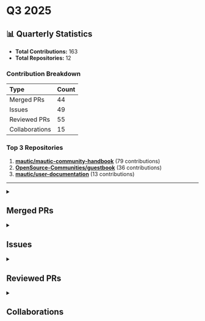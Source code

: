 # Q3 2025

## 📊 Quarterly Statistics

* **Total Contributions:** 163
* **Total Repositories:** 12

### Contribution Breakdown

| Type | Count |
| :--- | :--- |
| Merged PRs | 44 |
| Issues | 49 |
| Reviewed PRs | 55 |
| Collaborations | 15 |

### Top 3 Repositories

1. [**mautic/mautic-community-handbook**](https://github.com/mautic/mautic-community-handbook) (79 contributions)
2. [**OpenSource-Communities/guestbook**](https://github.com/OpenSource-Communities/guestbook) (36 contributions)
3. [**mautic/user-documentation**](https://github.com/mautic/user-documentation) (13 contributions)

---

<details>
  <summary><h2>Merged PRs</h2></summary>
<table style='width:100%; table-layout:fixed;'>
  <thead>
    <tr>
      <th style='width:5%;'>No.</th>
      <th style='width:20%;'>Project Name</th>
      <th style='width:30%;'>Title</th>
      <th style='width:15%;'>Created At</th>
      <th style='width:15%;'>Merged At</th>
      <th style='width:15%;'>Review Period</th>
    </tr>
  </thead>
  <tbody>
    <tr>
      <td>1.</td>
      <td>mautic/mautic-community-handbook</td>
      <td><a href='https://github.com/mautic/mautic-community-handbook/pull/398'>Move PR example to a tip admonition</a></td>
      <td>2025-09-12</td>
      <td>2025-09-12</td>
      <td>0 days</td>
    </tr>
    <tr>
      <td>2.</td>
      <td>mautic/user-documentation</td>
      <td><a href='https://github.com/mautic/user-documentation/pull/427'>Fix broken links in branch 5.2</a></td>
      <td>2025-09-12</td>
      <td>2025-09-12</td>
      <td>0 days</td>
    </tr>
    <tr>
      <td>3.</td>
      <td>mautic/mautic-community-handbook</td>
      <td><a href='https://github.com/mautic/mautic-community-handbook/pull/396'>Fix wording in config.yml and capitalizations in PR template</a></td>
      <td>2025-09-11</td>
      <td>2025-09-11</td>
      <td>0 days</td>
    </tr>
    <tr>
      <td>4.</td>
      <td>mautic/mautic-community-handbook</td>
      <td><a href='https://github.com/mautic/mautic-community-handbook/pull/395'>Fix broken image and add link to PR example</a></td>
      <td>2025-09-11</td>
      <td>2025-09-11</td>
      <td>0 days</td>
    </tr>
    <tr>
      <td>5.</td>
      <td>mautic/user-documentation</td>
      <td><a href='https://github.com/mautic/user-documentation/pull/421'>Add issue and PR templates</a></td>
      <td>2025-09-11</td>
      <td>2025-09-11</td>
      <td>0 days</td>
    </tr>
    <tr>
      <td>6.</td>
      <td>mautic/developer-documentation-new</td>
      <td><a href='https://github.com/mautic/developer-documentation-new/pull/266'>Add issue and PR templates</a></td>
      <td>2025-09-11</td>
      <td>2025-09-11</td>
      <td>0 days</td>
    </tr>
    <tr>
      <td>7.</td>
      <td>mautic/mautic-community-handbook</td>
      <td><a href='https://github.com/mautic/mautic-community-handbook/pull/393'>Docs: Overhaul Contributing Guidelines</a></td>
      <td>2025-09-10</td>
      <td>2025-09-11</td>
      <td>1 days</td>
    </tr>
    <tr>
      <td>8.</td>
      <td>Virtual-Coffee/virtualcoffee.io</td>
      <td><a href='https://github.com/Virtual-Coffee/virtualcoffee.io/pull/1391'>Remove link to VCHI dashboard & restructure intro paragraphs</a></td>
      <td>2025-09-10</td>
      <td>2025-09-10</td>
      <td>0 days</td>
    </tr>
    <tr>
      <td>9.</td>
      <td>mautic/mautic-community-handbook</td>
      <td><a href='https://github.com/mautic/mautic-community-handbook/pull/391'>Add issue and PR templates</a></td>
      <td>2025-09-09</td>
      <td>2025-09-11</td>
      <td>2 days</td>
    </tr>
    <tr>
      <td>10.</td>
      <td>mautic/mautic-community-handbook</td>
      <td><a href='https://github.com/mautic/mautic-community-handbook/pull/388'>Create LICENSE.txt</a></td>
      <td>2025-09-03</td>
      <td>2025-09-03</td>
      <td>0 days</td>
    </tr>
    <tr>
      <td>11.</td>
      <td>mautic/user-documentation</td>
      <td><a href='https://github.com/mautic/user-documentation/pull/418'>Create LICENSE.txt</a></td>
      <td>2025-09-03</td>
      <td>2025-09-03</td>
      <td>0 days</td>
    </tr>
    <tr>
      <td>12.</td>
      <td>mautic/developer-documentation-new</td>
      <td><a href='https://github.com/mautic/developer-documentation-new/pull/264'>Create LICENSE.txt</a></td>
      <td>2025-09-03</td>
      <td>2025-09-03</td>
      <td>0 days</td>
    </tr>
    <tr>
      <td>13.</td>
      <td>mautic/mautic-community-handbook</td>
      <td><a href='https://github.com/mautic/mautic-community-handbook/pull/386'>fix: Video render </a></td>
      <td>2025-09-03</td>
      <td>2025-09-03</td>
      <td>0 days</td>
    </tr>
    <tr>
      <td>14.</td>
      <td>Virtual-Coffee/vc-preptember</td>
      <td><a href='https://github.com/Virtual-Coffee/vc-preptember/pull/64'>Update favorite thing to be general in Contributing.md</a></td>
      <td>2025-08-30</td>
      <td>2025-08-30</td>
      <td>0 days</td>
    </tr>
    <tr>
      <td>15.</td>
      <td>Virtual-Coffee/vc-preptember</td>
      <td><a href='https://github.com/Virtual-Coffee/vc-preptember/pull/63'>Add Preptember 2025</a></td>
      <td>2025-08-07</td>
      <td>2025-08-30</td>
      <td>23 days</td>
    </tr>
    <tr>
      <td>16.</td>
      <td>OpenSource-Communities/.github</td>
      <td><a href='https://github.com/OpenSource-Communities/.github/pull/4'>Create PULL_REQUEST_TEMPLATE.md</a></td>
      <td>2025-08-07</td>
      <td>2025-08-08</td>
      <td>1 days</td>
    </tr>
    <tr>
      <td>17.</td>
      <td>OpenSource-Communities/.github</td>
      <td><a href='https://github.com/OpenSource-Communities/.github/pull/3'>Create feature_request.yml</a></td>
      <td>2025-08-07</td>
      <td>2025-08-08</td>
      <td>1 days</td>
    </tr>
    <tr>
      <td>18.</td>
      <td>OpenSource-Communities/.github</td>
      <td><a href='https://github.com/OpenSource-Communities/.github/pull/2'>Create bug_report.yml</a></td>
      <td>2025-08-07</td>
      <td>2025-08-08</td>
      <td>1 days</td>
    </tr>
    <tr>
      <td>19.</td>
      <td>OpenSource-Communities/.github</td>
      <td><a href='https://github.com/OpenSource-Communities/.github/pull/1'>Create CODE_OF_CONDUCT.md</a></td>
      <td>2025-08-07</td>
      <td>2025-08-08</td>
      <td>1 days</td>
    </tr>
    <tr>
      <td>20.</td>
      <td>Virtual-Coffee/virtualcoffee.io</td>
      <td><a href='https://github.com/Virtual-Coffee/virtualcoffee.io/pull/1374'>Add August 2025: Photography Challenge to the website</a></td>
      <td>2025-07-31</td>
      <td>2025-08-01</td>
      <td>1 days</td>
    </tr>
    <tr>
      <td>21.</td>
      <td>mautic/mautic-community-handbook</td>
      <td><a href='https://github.com/mautic/mautic-community-handbook/pull/369'>Docs: Convert Tester section into RST</a></td>
      <td>2025-07-30</td>
      <td>2025-07-31</td>
      <td>1 days</td>
    </tr>
    <tr>
      <td>22.</td>
      <td>mautic/mautic-community-handbook</td>
      <td><a href='https://github.com/mautic/mautic-community-handbook/pull/368'>Docs: Convert Translator section into RST</a></td>
      <td>2025-07-29</td>
      <td>2025-07-31</td>
      <td>2 days</td>
    </tr>
    <tr>
      <td>23.</td>
      <td>mautic/mautic-community-handbook</td>
      <td><a href='https://github.com/mautic/mautic-community-handbook/pull/367'>Docs: Compile Developer section RST conversion PRs into one page</a></td>
      <td>2025-07-29</td>
      <td>2025-07-31</td>
      <td>2 days</td>
    </tr>
    <tr>
      <td>24.</td>
      <td>ddev/ddev.com</td>
      <td><a href='https://github.com/ddev/ddev.com/pull/404'>docs: add command to update wsl for Windows</a></td>
      <td>2025-07-23</td>
      <td>2025-09-09</td>
      <td>48 days</td>
    </tr>
    <tr>
      <td>25.</td>
      <td>ddev/ddev</td>
      <td><a href='https://github.com/ddev/ddev/pull/7476'>docs(wsl): add `wsl --update` command for Windows</a></td>
      <td>2025-07-22</td>
      <td>2025-08-06</td>
      <td>15 days</td>
    </tr>
    <tr>
      <td>26.</td>
      <td>mautic/mautic-community-handbook</td>
      <td><a href='https://github.com/mautic/mautic-community-handbook/pull/363'>Docs: Convert Paying contributors section to RST</a></td>
      <td>2025-07-20</td>
      <td>2025-07-31</td>
      <td>11 days</td>
    </tr>
    <tr>
      <td>27.</td>
      <td>mautic/mautic-community-handbook</td>
      <td><a href='https://github.com/mautic/mautic-community-handbook/pull/362'>Docs: Convert Financial Policy section to RST</a></td>
      <td>2025-07-18</td>
      <td>2025-07-31</td>
      <td>13 days</td>
    </tr>
    <tr>
      <td>28.</td>
      <td>mautic/mautic-community-handbook</td>
      <td><a href='https://github.com/mautic/mautic-community-handbook/pull/360'>Docs: Convert Trademark section to RST</a></td>
      <td>2025-07-18</td>
      <td>2025-07-31</td>
      <td>13 days</td>
    </tr>
    <tr>
      <td>29.</td>
      <td>mautic/mautic-community-handbook</td>
      <td><a href='https://github.com/mautic/mautic-community-handbook/pull/359'>Docs: Convert Policies section into RST</a></td>
      <td>2025-07-18</td>
      <td>2025-07-31</td>
      <td>13 days</td>
    </tr>
    <tr>
      <td>30.</td>
      <td>mautic/mautic-community-handbook</td>
      <td><a href='https://github.com/mautic/mautic-community-handbook/pull/351'>Convert End-User documentation and technical writing style guide sections to RST</a></td>
      <td>2025-07-17</td>
      <td>2025-07-31</td>
      <td>14 days</td>
    </tr>
    <tr>
      <td>31.</td>
      <td>mautic/developer-documentation-new</td>
      <td><a href='https://github.com/mautic/developer-documentation-new/pull/256'>Add CODEWONERS file</a></td>
      <td>2025-07-17</td>
      <td>2025-09-03</td>
      <td>48 days</td>
    </tr>
    <tr>
      <td>32.</td>
      <td>mautic/user-documentation</td>
      <td><a href='https://github.com/mautic/user-documentation/pull/411'>Add CODEOWNERS file</a></td>
      <td>2025-07-17</td>
      <td>2025-09-03</td>
      <td>48 days</td>
    </tr>
    <tr>
      <td>33.</td>
      <td>mautic/developer-documentation-new</td>
      <td><a href='https://github.com/mautic/developer-documentation-new/pull/254'>fix: Add VSCode settings to prevent Esbonio prompt</a></td>
      <td>2025-07-11</td>
      <td>2025-07-14</td>
      <td>3 days</td>
    </tr>
    <tr>
      <td>34.</td>
      <td>mautic/mautic-community-handbook</td>
      <td><a href='https://github.com/mautic/mautic-community-handbook/pull/348'>Add CODEOWNERS file</a></td>
      <td>2025-07-09</td>
      <td>2025-07-09</td>
      <td>0 days</td>
    </tr>
    <tr>
      <td>35.</td>
      <td>mautic/mautic-community-handbook</td>
      <td><a href='https://github.com/mautic/mautic-community-handbook/pull/345'>Docs: Convert Contributing to Mautic to rst</a></td>
      <td>2025-07-07</td>
      <td>2025-07-31</td>
      <td>24 days</td>
    </tr>
    <tr>
      <td>36.</td>
      <td>mautic/mautic-community-handbook</td>
      <td><a href='https://github.com/mautic/mautic-community-handbook/pull/340'>Docs: Convert Web developer section to RST</a></td>
      <td>2025-07-07</td>
      <td>2025-07-31</td>
      <td>24 days</td>
    </tr>
    <tr>
      <td>37.</td>
      <td>mautic/mautic-community-handbook</td>
      <td><a href='https://github.com/mautic/mautic-community-handbook/pull/335'>Docs: Convert "Event organizer" and "Organizing Mautic conferences" to RST</a></td>
      <td>2025-07-06</td>
      <td>2025-07-31</td>
      <td>25 days</td>
    </tr>
    <tr>
      <td>38.</td>
      <td>mautic/mautic-community-handbook</td>
      <td><a href='https://github.com/mautic/mautic-community-handbook/pull/332'>Docs: Convert "Writing for Mautic" to RST</a></td>
      <td>2025-07-05</td>
      <td>2025-08-01</td>
      <td>27 days</td>
    </tr>
    <tr>
      <td>39.</td>
      <td>mautic/mautic-community-handbook</td>
      <td><a href='https://github.com/mautic/mautic-community-handbook/pull/329'>Docs: Convert Governance Model v1 to RST</a></td>
      <td>2025-07-05</td>
      <td>2025-08-01</td>
      <td>27 days</td>
    </tr>
    <tr>
      <td>40.</td>
      <td>mautic/mautic-community-handbook</td>
      <td><a href='https://github.com/mautic/mautic-community-handbook/pull/328'>Convert "Community Builder" section into RST</a></td>
      <td>2025-07-04</td>
      <td>2025-07-30</td>
      <td>26 days</td>
    </tr>
    <tr>
      <td>41.</td>
      <td>mautic/mautic-community-handbook</td>
      <td><a href='https://github.com/mautic/mautic-community-handbook/pull/324'>Docs: Convert Server Administrator section into RST</a></td>
      <td>2025-07-03</td>
      <td>2025-07-30</td>
      <td>27 days</td>
    </tr>
    <tr>
      <td>42.</td>
      <td>mautic/mautic-community-handbook</td>
      <td><a href='https://github.com/mautic/mautic-community-handbook/pull/316'>Docs: Convert Marketer to RST</a></td>
      <td>2025-07-02</td>
      <td>2025-08-01</td>
      <td>30 days</td>
    </tr>
    <tr>
      <td>43.</td>
      <td>mautic/mautic-community-handbook</td>
      <td><a href='https://github.com/mautic/mautic-community-handbook/pull/314'>Docs: Convert Contributing Financially to RST</a></td>
      <td>2025-07-02</td>
      <td>2025-08-01</td>
      <td>30 days</td>
    </tr>
    <tr>
      <td>44.</td>
      <td>mautic/mautic-community-handbook</td>
      <td><a href='https://github.com/mautic/mautic-community-handbook/pull/312'>Docs: Convert Deprecation Policy to RST</a></td>
      <td>2025-07-02</td>
      <td>2025-07-31</td>
      <td>29 days</td>
    </tr>
  </tbody>
</table>
</details>

<details>
  <summary><h2>Issues</h2></summary>
<table style='width:100%; table-layout:fixed;'>
  <thead>
    <tr>
      <th style='width:5%;'>No.</th>
      <th style='width:25%;'>Project Name</th>
      <th style='width:35%;'>Title</th>
      <th style='width:15%;'>Created At</th>
      <th style='width:15%;'>Closed At</th>
      <th style='width:10%;'>Closing Period</th>
    </tr>
  </thead>
  <tbody>
    <tr>
      <td>1.</td>
      <td>mautic/mautic-community-handbook</td>
      <td><a href='https://github.com/mautic/mautic-community-handbook/issues/397'>[DOCS]: Move PR example for better flow in CONTRIBUTING.md</a></td>
      <td>2025-09-12</td>
      <td>2025-09-12</td>
      <td>0 days</td>
    </tr>
    <tr>
      <td>2.</td>
      <td>mautic/developer-documentation-new</td>
      <td><a href='https://github.com/mautic/developer-documentation-new/issues/267'>[DOCS]: Fix broken links that caused build to fail</a></td>
      <td>2025-09-12</td>
      <td>N/A</td>
      <td>Open</td>
    </tr>
    <tr>
      <td>3.</td>
      <td>mautic/user-documentation</td>
      <td><a href='https://github.com/mautic/user-documentation/issues/426'>[DOCS]: Fix broken links that caused build to fail</a></td>
      <td>2025-09-12</td>
      <td>2025-09-12</td>
      <td>0 days</td>
    </tr>
    <tr>
      <td>4.</td>
      <td>mautic/mautic-community-handbook</td>
      <td><a href='https://github.com/mautic/mautic-community-handbook/issues/392'>Docs: Update Contributing Guidelines</a></td>
      <td>2025-09-10</td>
      <td>2025-09-11</td>
      <td>1 days</td>
    </tr>
    <tr>
      <td>5.</td>
      <td>Virtual-Coffee/virtualcoffee.io</td>
      <td><a href='https://github.com/Virtual-Coffee/virtualcoffee.io/issues/1390'>Remove link to VCHI dashboard & restructure intro paragraphs</a></td>
      <td>2025-09-10</td>
      <td>2025-09-10</td>
      <td>0 days</td>
    </tr>
    <tr>
      <td>6.</td>
      <td>mautic/low-no-code</td>
      <td><a href='https://github.com/mautic/low-no-code/issues/137'>Add issue and PR templates</a></td>
      <td>2025-09-09</td>
      <td>N/A</td>
      <td>Open</td>
    </tr>
    <tr>
      <td>7.</td>
      <td>mautic/developer-documentation-new</td>
      <td><a href='https://github.com/mautic/developer-documentation-new/issues/265'>Add issue and PR templates</a></td>
      <td>2025-09-09</td>
      <td>2025-09-11</td>
      <td>2 days</td>
    </tr>
    <tr>
      <td>8.</td>
      <td>mautic/user-documentation</td>
      <td><a href='https://github.com/mautic/user-documentation/issues/419'>Add issue and PR templates</a></td>
      <td>2025-09-09</td>
      <td>2025-09-11</td>
      <td>2 days</td>
    </tr>
    <tr>
      <td>9.</td>
      <td>mautic/mautic-community-handbook</td>
      <td><a href='https://github.com/mautic/mautic-community-handbook/issues/389'>Add issues and PR templates</a></td>
      <td>2025-09-09</td>
      <td>2025-09-11</td>
      <td>2 days</td>
    </tr>
    <tr>
      <td>10.</td>
      <td>mautic/developer-documentation-new</td>
      <td><a href='https://github.com/mautic/developer-documentation-new/issues/262'>Add License</a></td>
      <td>2025-09-03</td>
      <td>2025-09-03</td>
      <td>0 days</td>
    </tr>
    <tr>
      <td>11.</td>
      <td>mautic/user-documentation</td>
      <td><a href='https://github.com/mautic/user-documentation/issues/415'>Add License</a></td>
      <td>2025-09-03</td>
      <td>2025-09-03</td>
      <td>0 days</td>
    </tr>
    <tr>
      <td>12.</td>
      <td>mautic/mautic-community-handbook</td>
      <td><a href='https://github.com/mautic/mautic-community-handbook/issues/383'>Add License</a></td>
      <td>2025-09-03</td>
      <td>2025-09-03</td>
      <td>0 days</td>
    </tr>
    <tr>
      <td>13.</td>
      <td>OpenSource-Communities/intro</td>
      <td><a href='https://github.com/OpenSource-Communities/intro/issues/261'>Update docs</a></td>
      <td>2025-08-17</td>
      <td>N/A</td>
      <td>Open</td>
    </tr>
    <tr>
      <td>14.</td>
      <td>Virtual-Coffee/virtualcoffee.io</td>
      <td><a href='https://github.com/Virtual-Coffee/virtualcoffee.io/issues/1373'>Add August 2025 challenge to the website</a></td>
      <td>2025-07-31</td>
      <td>2025-08-01</td>
      <td>1 days</td>
    </tr>
    <tr>
      <td>15.</td>
      <td>mautic/mautic-community-handbook</td>
      <td><a href='https://github.com/mautic/mautic-community-handbook/issues/371'>Replace Gitpod with GitHub Codespaces in the "Tester" section</a></td>
      <td>2025-07-30</td>
      <td>N/A</td>
      <td>Open</td>
    </tr>
    <tr>
      <td>16.</td>
      <td>mautic/mautic-community-handbook</td>
      <td><a href='https://github.com/mautic/mautic-community-handbook/issues/370'>Fix grammar in the "Tester" section</a></td>
      <td>2025-07-30</td>
      <td>N/A</td>
      <td>Open</td>
    </tr>
    <tr>
      <td>17.</td>
      <td>mautic/mautic-community-handbook</td>
      <td><a href='https://github.com/mautic/mautic-community-handbook/issues/364'>Fix links in the "Paying contributors" section</a></td>
      <td>2025-07-20</td>
      <td>N/A</td>
      <td>Open</td>
    </tr>
    <tr>
      <td>18.</td>
      <td>mautic/mautic-community-handbook</td>
      <td><a href='https://github.com/mautic/mautic-community-handbook/issues/358'>Convert Tester into RST</a></td>
      <td>2025-07-18</td>
      <td>2025-07-31</td>
      <td>13 days</td>
    </tr>
    <tr>
      <td>19.</td>
      <td>mautic/mautic-community-handbook</td>
      <td><a href='https://github.com/mautic/mautic-community-handbook/issues/357'>Convert Paying contributors into RST</a></td>
      <td>2025-07-18</td>
      <td>2025-07-31</td>
      <td>13 days</td>
    </tr>
    <tr>
      <td>20.</td>
      <td>mautic/mautic-community-handbook</td>
      <td><a href='https://github.com/mautic/mautic-community-handbook/issues/356'>Convert Financial Policy into RST</a></td>
      <td>2025-07-18</td>
      <td>2025-07-31</td>
      <td>13 days</td>
    </tr>
    <tr>
      <td>21.</td>
      <td>mautic/mautic-community-handbook</td>
      <td><a href='https://github.com/mautic/mautic-community-handbook/issues/355'>Convert Trademark into RST</a></td>
      <td>2025-07-18</td>
      <td>2025-07-31</td>
      <td>13 days</td>
    </tr>
    <tr>
      <td>22.</td>
      <td>mautic/mautic-community-handbook</td>
      <td><a href='https://github.com/mautic/mautic-community-handbook/issues/353'>Convert Policy into RST</a></td>
      <td>2025-07-18</td>
      <td>2025-07-31</td>
      <td>13 days</td>
    </tr>
    <tr>
      <td>23.</td>
      <td>mautic/mautic-community-handbook</td>
      <td><a href='https://github.com/mautic/mautic-community-handbook/issues/352'>Fix grammar in the "Education Team" section</a></td>
      <td>2025-07-17</td>
      <td>N/A</td>
      <td>Open</td>
    </tr>
    <tr>
      <td>24.</td>
      <td>mautic/developer-documentation-new</td>
      <td><a href='https://github.com/mautic/developer-documentation-new/issues/255'>Add CODEOWNERS file</a></td>
      <td>2025-07-17</td>
      <td>2025-09-03</td>
      <td>48 days</td>
    </tr>
    <tr>
      <td>25.</td>
      <td>mautic/mautic-community-handbook</td>
      <td><a href='https://github.com/mautic/mautic-community-handbook/issues/350'>Convert Technical writing styleguide to RST</a></td>
      <td>2025-07-09</td>
      <td>2025-07-31</td>
      <td>22 days</td>
    </tr>
    <tr>
      <td>26.</td>
      <td>mautic/mautic-community-handbook</td>
      <td><a href='https://github.com/mautic/mautic-community-handbook/issues/349'>Convert End-user documentation into RST</a></td>
      <td>2025-07-09</td>
      <td>2025-07-31</td>
      <td>22 days</td>
    </tr>
    <tr>
      <td>27.</td>
      <td>mautic/user-documentation</td>
      <td><a href='https://github.com/mautic/user-documentation/issues/410'>Add CODEOWNERS file</a></td>
      <td>2025-07-09</td>
      <td>2025-09-03</td>
      <td>56 days</td>
    </tr>
    <tr>
      <td>28.</td>
      <td>mautic/mautic-community-handbook</td>
      <td><a href='https://github.com/mautic/mautic-community-handbook/issues/346'>Fix grammar and links in the "Contributing to Mautic" section</a></td>
      <td>2025-07-07</td>
      <td>N/A</td>
      <td>Open</td>
    </tr>
    <tr>
      <td>29.</td>
      <td>mautic/mautic-community-handbook</td>
      <td><a href='https://github.com/mautic/mautic-community-handbook/issues/344'>Convert Contributing to Mautic into RST</a></td>
      <td>2025-07-07</td>
      <td>2025-07-31</td>
      <td>24 days</td>
    </tr>
    <tr>
      <td>30.</td>
      <td>mautic/mautic-community-handbook</td>
      <td><a href='https://github.com/mautic/mautic-community-handbook/issues/343'>Fix grammar in the "Web developer" section</a></td>
      <td>2025-07-07</td>
      <td>N/A</td>
      <td>Open</td>
    </tr>
    <tr>
      <td>31.</td>
      <td>mautic/mautic-community-handbook</td>
      <td><a href='https://github.com/mautic/mautic-community-handbook/issues/342'>Fix grammar in the "Organizing Mautic conferences" section</a></td>
      <td>2025-07-07</td>
      <td>2025-07-30</td>
      <td>24 days</td>
    </tr>
    <tr>
      <td>32.</td>
      <td>mautic/mautic-community-handbook</td>
      <td><a href='https://github.com/mautic/mautic-community-handbook/issues/341'>Fix grammar in the "Event organizer" section</a></td>
      <td>2025-07-07</td>
      <td>N/A</td>
      <td>Open</td>
    </tr>
    <tr>
      <td>33.</td>
      <td>mautic/mautic-community-handbook</td>
      <td><a href='https://github.com/mautic/mautic-community-handbook/issues/339'>Convert Web developer section into RST</a></td>
      <td>2025-07-06</td>
      <td>2025-07-31</td>
      <td>25 days</td>
    </tr>
    <tr>
      <td>34.</td>
      <td>mautic/mautic-community-handbook</td>
      <td><a href='https://github.com/mautic/mautic-community-handbook/issues/338'>Convert Community Dashboard into RST</a></td>
      <td>2025-07-06</td>
      <td>2025-07-06</td>
      <td>0 days</td>
    </tr>
    <tr>
      <td>35.</td>
      <td>mautic/mautic-community-handbook</td>
      <td><a href='https://github.com/mautic/mautic-community-handbook/issues/336'>Convert Organizing Mautic conferences into RST</a></td>
      <td>2025-07-06</td>
      <td>2025-08-27</td>
      <td>52 days</td>
    </tr>
    <tr>
      <td>36.</td>
      <td>mautic/mautic-community-handbook</td>
      <td><a href='https://github.com/mautic/mautic-community-handbook/issues/334'>Convert Event organizer into RST</a></td>
      <td>2025-07-06</td>
      <td>2025-07-31</td>
      <td>25 days</td>
    </tr>
    <tr>
      <td>37.</td>
      <td>mautic/mautic-community-handbook</td>
      <td><a href='https://github.com/mautic/mautic-community-handbook/issues/333'>Fix grammar in the "Writing for Mautic" section</a></td>
      <td>2025-07-05</td>
      <td>N/A</td>
      <td>Open</td>
    </tr>
    <tr>
      <td>38.</td>
      <td>mautic/mautic-community-handbook</td>
      <td><a href='https://github.com/mautic/mautic-community-handbook/issues/331'>Convert Writing for Mautic section into RST</a></td>
      <td>2025-07-05</td>
      <td>2025-08-01</td>
      <td>27 days</td>
    </tr>
    <tr>
      <td>39.</td>
      <td>mautic/mautic-community-handbook</td>
      <td><a href='https://github.com/mautic/mautic-community-handbook/issues/330'>Fix grammar and link in the "Governance Model v1 - archive" section</a></td>
      <td>2025-07-05</td>
      <td>2025-08-01</td>
      <td>27 days</td>
    </tr>
    <tr>
      <td>40.</td>
      <td>mautic/mautic-community-handbook</td>
      <td><a href='https://github.com/mautic/mautic-community-handbook/issues/327'>Add CODEOWNERS file</a></td>
      <td>2025-07-04</td>
      <td>2025-07-09</td>
      <td>5 days</td>
    </tr>
    <tr>
      <td>41.</td>
      <td>mautic/mautic-community-handbook</td>
      <td><a href='https://github.com/mautic/mautic-community-handbook/issues/326'>Convert "Community Builder" section into RST</a></td>
      <td>2025-07-04</td>
      <td>2025-07-30</td>
      <td>26 days</td>
    </tr>
    <tr>
      <td>42.</td>
      <td>mautic/mautic-community-handbook</td>
      <td><a href='https://github.com/mautic/mautic-community-handbook/issues/325'>Fix grammar in the "Server Administrator" section</a></td>
      <td>2025-07-03</td>
      <td>N/A</td>
      <td>Open</td>
    </tr>
    <tr>
      <td>43.</td>
      <td>mautic/mautic-community-handbook</td>
      <td><a href='https://github.com/mautic/mautic-community-handbook/issues/323'>Convert Server Administrator section into RST</a></td>
      <td>2025-07-03</td>
      <td>2025-07-30</td>
      <td>27 days</td>
    </tr>
    <tr>
      <td>44.</td>
      <td>mautic/mautic-community-handbook</td>
      <td><a href='https://github.com/mautic/mautic-community-handbook/issues/322'>Fix grammar and link in the "Translator" section</a></td>
      <td>2025-07-03</td>
      <td>N/A</td>
      <td>Open</td>
    </tr>
    <tr>
      <td>45.</td>
      <td>mautic/mautic-community-handbook</td>
      <td><a href='https://github.com/mautic/mautic-community-handbook/issues/320'>Convert Translator section into RST</a></td>
      <td>2025-07-03</td>
      <td>2025-07-31</td>
      <td>29 days</td>
    </tr>
    <tr>
      <td>46.</td>
      <td>mautic/mautic-community-handbook</td>
      <td><a href='https://github.com/mautic/mautic-community-handbook/issues/319'>Fix grammar in the "Marketing Team" section</a></td>
      <td>2025-07-02</td>
      <td>N/A</td>
      <td>Open</td>
    </tr>
    <tr>
      <td>47.</td>
      <td>mautic/mautic-community-handbook</td>
      <td><a href='https://github.com/mautic/mautic-community-handbook/issues/317'>Fix the grammar and link in the "Marketer" section</a></td>
      <td>2025-07-02</td>
      <td>N/A</td>
      <td>Open</td>
    </tr>
    <tr>
      <td>48.</td>
      <td>mautic/mautic-community-handbook</td>
      <td><a href='https://github.com/mautic/mautic-community-handbook/issues/315'>Convert Marketer section to RST</a></td>
      <td>2025-07-02</td>
      <td>2025-08-01</td>
      <td>30 days</td>
    </tr>
    <tr>
      <td>49.</td>
      <td>mautic/mautic-community-handbook</td>
      <td><a href='https://github.com/mautic/mautic-community-handbook/issues/313'>Convert Contributing financially to RST</a></td>
      <td>2025-07-02</td>
      <td>2025-08-01</td>
      <td>30 days</td>
    </tr>
  </tbody>
</table>
</details>

<details>
  <summary><h2>Reviewed PRs</h2></summary>
<table style='width:100%; table-layout:fixed;'>
  <thead>
    <tr>
      <th style='width:5%;'>No.</th>
      <th style='width:20%;'>Project Name</th>
      <th style='width:25%;'>Title</th>
      <th style='width:15%;'>Created At</th>
      <th style='width:15%;'>Reviewed At</th>
      <th style='width:10%;'>Merged At</th>
      <th style='width:10%;'>Merge Period</th>
    </tr>
  </thead>
  <tbody>
    <tr>
      <td>1.</td>
      <td>Virtual-Coffee/vc-preptember</td>
      <td><a href='https://github.com/Virtual-Coffee/vc-preptember/pull/65'>added sara info</a></td>
      <td>2025-09-11</td>
      <td>2025-09-12</td>
      <td>2025-09-12</td>
      <td>1 days</td>
    </tr>
    <tr>
      <td>2.</td>
      <td>OpenSource-Communities/guestbook</td>
      <td><a href='https://github.com/OpenSource-Communities/guestbook/pull/836'>add @luisantoniio1998 as a contributor</a></td>
      <td>2025-09-11</td>
      <td>2025-09-12</td>
      <td>N/A</td>
      <td>Open</td>
    </tr>
    <tr>
      <td>3.</td>
      <td>mautic/mautic-community-handbook</td>
      <td><a href='https://github.com/mautic/mautic-community-handbook/pull/394'>Fix the broken link</a></td>
      <td>2025-09-11</td>
      <td>2025-09-11</td>
      <td>2025-09-11</td>
      <td>0 days</td>
    </tr>
    <tr>
      <td>4.</td>
      <td>OpenSource-Communities/guestbook</td>
      <td><a href='https://github.com/OpenSource-Communities/guestbook/pull/834'>feat: Add @JoseAndresVargas as a contributor</a></td>
      <td>2025-09-10</td>
      <td>2025-09-10</td>
      <td>2025-09-10</td>
      <td>0 days</td>
    </tr>
    <tr>
      <td>5.</td>
      <td>mautic/mautic-community-handbook</td>
      <td><a href='https://github.com/mautic/mautic-community-handbook/pull/390'>Update the partners page</a></td>
      <td>2025-09-09</td>
      <td>2025-09-10</td>
      <td>2025-09-10</td>
      <td>1 days</td>
    </tr>
    <tr>
      <td>6.</td>
      <td>OpenSource-Communities/guestbook</td>
      <td><a href='https://github.com/OpenSource-Communities/guestbook/pull/828'>feat: Add new process and move contributors</a></td>
      <td>2025-09-05</td>
      <td>2025-09-10</td>
      <td>N/A</td>
      <td>Open</td>
    </tr>
    <tr>
      <td>7.</td>
      <td>Virtual-Coffee/VC-Community-Docs</td>
      <td><a href='https://github.com/Virtual-Coffee/VC-Community-Docs/pull/512'>511 remove monday accountabilibuddies session</a></td>
      <td>2025-08-20</td>
      <td>2025-09-09</td>
      <td>2025-09-09</td>
      <td>20 days</td>
    </tr>
    <tr>
      <td>8.</td>
      <td>Virtual-Coffee/virtualcoffee.io</td>
      <td><a href='https://github.com/Virtual-Coffee/virtualcoffee.io/pull/1368'>Add first pass AI Job Hunt</a></td>
      <td>2025-07-25</td>
      <td>2025-09-08</td>
      <td>2025-09-08</td>
      <td>45 days</td>
    </tr>
    <tr>
      <td>9.</td>
      <td>Virtual-Coffee/virtualcoffee.io</td>
      <td><a href='https://github.com/Virtual-Coffee/virtualcoffee.io/pull/1378'>Update slack channels</a></td>
      <td>2025-08-13</td>
      <td>2025-09-08</td>
      <td>2025-09-08</td>
      <td>26 days</td>
    </tr>
    <tr>
      <td>10.</td>
      <td>OpenSource-Communities/guestbook</td>
      <td><a href='https://github.com/OpenSource-Communities/guestbook/pull/830'>feat: Add @MandruKamal as a contributor</a></td>
      <td>2025-09-07</td>
      <td>2025-09-08</td>
      <td>2025-09-07</td>
      <td>0 days</td>
    </tr>
    <tr>
      <td>11.</td>
      <td>OpenSource-Communities/guestbook</td>
      <td><a href='https://github.com/OpenSource-Communities/guestbook/pull/832'>feat: add @hobbs04067 as a contributor</a></td>
      <td>2025-09-07</td>
      <td>2025-09-08</td>
      <td>2025-09-08</td>
      <td>0 days</td>
    </tr>
    <tr>
      <td>12.</td>
      <td>OpenSource-Communities/guestbook</td>
      <td><a href='https://github.com/OpenSource-Communities/guestbook/pull/825'>docs: add @PandPirate as a contributor</a></td>
      <td>2025-08-31</td>
      <td>2025-09-05</td>
      <td>2025-09-05</td>
      <td>5 days</td>
    </tr>
    <tr>
      <td>13.</td>
      <td>mautic/user-documentation</td>
      <td><a href='https://github.com/mautic/user-documentation/pull/417'>update images in the settings.rst page</a></td>
      <td>2025-09-03</td>
      <td>2025-09-04</td>
      <td>N/A</td>
      <td>Closed</td>
    </tr>
    <tr>
      <td>14.</td>
      <td>mautic/mautic-community-handbook</td>
      <td><a href='https://github.com/mautic/mautic-community-handbook/pull/385'>Remove Grav-specific files</a></td>
      <td>2025-09-03</td>
      <td>2025-09-03</td>
      <td>2025-09-03</td>
      <td>0 days</td>
    </tr>
    <tr>
      <td>15.</td>
      <td>mautic/mautic-community-handbook</td>
      <td><a href='https://github.com/mautic/mautic-community-handbook/pull/387'>Add changes needed to show edit on GH link</a></td>
      <td>2025-09-03</td>
      <td>2025-09-03</td>
      <td>2025-09-03</td>
      <td>0 days</td>
    </tr>
    <tr>
      <td>16.</td>
      <td>mautic/mautic-community-handbook</td>
      <td><a href='https://github.com/mautic/mautic-community-handbook/pull/381'>Mithandros-promoting-integrations - porting due to main branch restrictions</a></td>
      <td>2025-09-02</td>
      <td>2025-09-03</td>
      <td>2025-09-03</td>
      <td>1 days</td>
    </tr>
    <tr>
      <td>17.</td>
      <td>mautic/user-documentation</td>
      <td><a href='https://github.com/mautic/user-documentation/pull/414'>Add Sphinx setup and virtualenv for documentation build support</a></td>
      <td>2025-07-27</td>
      <td>2025-09-03</td>
      <td>2025-09-03</td>
      <td>38 days</td>
    </tr>
    <tr>
      <td>18.</td>
      <td>mautic/mautic-community-handbook</td>
      <td><a href='https://github.com/mautic/mautic-community-handbook/pull/258'>Convert "Promoting integrations" section to RST & fix format in "Recognizing contributors, sponsors, and partners" and "RFP process" sections  </a></td>
      <td>2025-01-27</td>
      <td>2025-09-02</td>
      <td>N/A</td>
      <td>Closed</td>
    </tr>
    <tr>
      <td>19.</td>
      <td>OpenSource-Communities/guestbook</td>
      <td><a href='https://github.com/OpenSource-Communities/guestbook/pull/814'>feat: add @nabinbista12 as a contributor</a></td>
      <td>2025-08-12</td>
      <td>2025-09-01</td>
      <td>2025-09-01</td>
      <td>20 days</td>
    </tr>
    <tr>
      <td>20.</td>
      <td>OpenSource-Communities/guestbook</td>
      <td><a href='https://github.com/OpenSource-Communities/guestbook/pull/826'>docs: add @akrsh47 as a contributor</a></td>
      <td>2025-09-01</td>
      <td>2025-09-01</td>
      <td>2025-09-01</td>
      <td>0 days</td>
    </tr>
    <tr>
      <td>21.</td>
      <td>OpenSource-Communities/guestbook</td>
      <td><a href='https://github.com/OpenSource-Communities/guestbook/pull/823'>docs: add @akrsh47 as a contributor</a></td>
      <td>2025-08-29</td>
      <td>2025-09-01</td>
      <td>N/A</td>
      <td>Closed</td>
    </tr>
    <tr>
      <td>22.</td>
      <td>OpenSource-Communities/guestbook</td>
      <td><a href='https://github.com/OpenSource-Communities/guestbook/pull/820'>feat: Add @DeepakSingh0027 as a contributor</a></td>
      <td>2025-08-21</td>
      <td>2025-09-01</td>
      <td>N/A</td>
      <td>Open</td>
    </tr>
    <tr>
      <td>23.</td>
      <td>OpenSource-Communities/guestbook</td>
      <td><a href='https://github.com/OpenSource-Communities/guestbook/pull/822'>docs: add @blobmister as a contributor</a></td>
      <td>2025-08-22</td>
      <td>2025-09-01</td>
      <td>2025-09-01</td>
      <td>10 days</td>
    </tr>
    <tr>
      <td>24.</td>
      <td>Virtual-Coffee/virtualcoffee.io</td>
      <td><a href='https://github.com/Virtual-Coffee/virtualcoffee.io/pull/1384'>feat: fall 2025 challenge</a></td>
      <td>2025-08-29</td>
      <td>2025-08-30</td>
      <td>2025-08-30</td>
      <td>2 days</td>
    </tr>
    <tr>
      <td>25.</td>
      <td>Virtual-Coffee/virtualcoffee.io</td>
      <td><a href='https://github.com/Virtual-Coffee/virtualcoffee.io/pull/1381'>Update CTG list</a></td>
      <td>2025-08-20</td>
      <td>2025-08-21</td>
      <td>2025-08-21</td>
      <td>1 days</td>
    </tr>
    <tr>
      <td>26.</td>
      <td>OpenSource-Communities/guestbook</td>
      <td><a href='https://github.com/OpenSource-Communities/guestbook/pull/818'>docs: add @pat-fish as a contributor</a></td>
      <td>2025-08-20</td>
      <td>2025-08-21</td>
      <td>2025-08-21</td>
      <td>1 days</td>
    </tr>
    <tr>
      <td>27.</td>
      <td>Virtual-Coffee/virtualcoffee.io</td>
      <td><a href='https://github.com/Virtual-Coffee/virtualcoffee.io/pull/1369'>Update slack channels guide</a></td>
      <td>2025-07-26</td>
      <td>2025-08-13</td>
      <td>N/A</td>
      <td>Closed</td>
    </tr>
    <tr>
      <td>28.</td>
      <td>OpenSource-Communities/guestbook</td>
      <td><a href='https://github.com/OpenSource-Communities/guestbook/pull/754'>docs: add @TheOphige as a contributor</a></td>
      <td>2025-05-18</td>
      <td>2025-08-08</td>
      <td>2025-08-08</td>
      <td>82 days</td>
    </tr>
    <tr>
      <td>29.</td>
      <td>OpenSource-Communities/guestbook</td>
      <td><a href='https://github.com/OpenSource-Communities/guestbook/pull/812'>feat: add @observer04 as a contributor</a></td>
      <td>2025-08-02</td>
      <td>2025-08-08</td>
      <td>2025-08-08</td>
      <td>6 days</td>
    </tr>
    <tr>
      <td>30.</td>
      <td>OpenSource-Communities/guestbook</td>
      <td><a href='https://github.com/OpenSource-Communities/guestbook/pull/805'>docs: add @michaelcortese as a contributor</a></td>
      <td>2025-07-22</td>
      <td>2025-08-08</td>
      <td>2025-08-08</td>
      <td>17 days</td>
    </tr>
    <tr>
      <td>31.</td>
      <td>OpenSource-Communities/guestbook</td>
      <td><a href='https://github.com/OpenSource-Communities/guestbook/pull/790'>docs: add @cyril-giri as a contributor</a></td>
      <td>2025-06-30</td>
      <td>2025-08-08</td>
      <td>2025-08-08</td>
      <td>39 days</td>
    </tr>
    <tr>
      <td>32.</td>
      <td>OpenSource-Communities/guestbook</td>
      <td><a href='https://github.com/OpenSource-Communities/guestbook/pull/768'>docs: add @Ufidtech as a contributor</a></td>
      <td>2025-06-04</td>
      <td>2025-08-08</td>
      <td>2025-08-08</td>
      <td>65 days</td>
    </tr>
    <tr>
      <td>33.</td>
      <td>OpenSource-Communities/guestbook</td>
      <td><a href='https://github.com/OpenSource-Communities/guestbook/pull/750'>feat: add @Guruscod as a contributor</a></td>
      <td>2025-05-15</td>
      <td>2025-08-08</td>
      <td>2025-08-08</td>
      <td>84 days</td>
    </tr>
    <tr>
      <td>34.</td>
      <td>OpenSource-Communities/guestbook</td>
      <td><a href='https://github.com/OpenSource-Communities/guestbook/pull/745'>docs: add @Tawan-B as a contributor</a></td>
      <td>2025-05-12</td>
      <td>2025-08-08</td>
      <td>2025-08-08</td>
      <td>88 days</td>
    </tr>
    <tr>
      <td>35.</td>
      <td>OpenSource-Communities/guestbook</td>
      <td><a href='https://github.com/OpenSource-Communities/guestbook/pull/743'>feat: Add @ciprij as a contributor</a></td>
      <td>2025-05-12</td>
      <td>2025-08-08</td>
      <td>2025-08-08</td>
      <td>88 days</td>
    </tr>
    <tr>
      <td>36.</td>
      <td>OpenSource-Communities/guestbook</td>
      <td><a href='https://github.com/OpenSource-Communities/guestbook/pull/740'>docs: add @Hellkryptonium as a contributor</a></td>
      <td>2025-05-10</td>
      <td>2025-08-08</td>
      <td>2025-08-08</td>
      <td>90 days</td>
    </tr>
    <tr>
      <td>37.</td>
      <td>OpenSource-Communities/guestbook</td>
      <td><a href='https://github.com/OpenSource-Communities/guestbook/pull/809'>feat: Add @wudanyang27 as a contributor</a></td>
      <td>2025-07-31</td>
      <td>2025-08-05</td>
      <td>2025-08-05</td>
      <td>5 days</td>
    </tr>
    <tr>
      <td>38.</td>
      <td>mautic/mautic-community-handbook</td>
      <td><a href='https://github.com/mautic/mautic-community-handbook/pull/274'>Convert code governance page to rst</a></td>
      <td>2025-03-10</td>
      <td>2025-08-01</td>
      <td>2025-08-01</td>
      <td>145 days</td>
    </tr>
    <tr>
      <td>39.</td>
      <td>mautic/mautic-community-handbook</td>
      <td><a href='https://github.com/mautic/mautic-community-handbook/pull/278'>added on-boarding section</a></td>
      <td>2025-03-24</td>
      <td>2025-08-01</td>
      <td>2025-08-01</td>
      <td>130 days</td>
    </tr>
    <tr>
      <td>40.</td>
      <td>mautic/mautic-community-handbook</td>
      <td><a href='https://github.com/mautic/mautic-community-handbook/pull/281'>Add community portal</a></td>
      <td>2025-04-02</td>
      <td>2025-08-01</td>
      <td>2025-08-01</td>
      <td>121 days</td>
    </tr>
    <tr>
      <td>41.</td>
      <td>Virtual-Coffee/virtualcoffee.io</td>
      <td><a href='https://github.com/Virtual-Coffee/virtualcoffee.io/pull/1372'>1371 docs remove eddie</a></td>
      <td>2025-07-31</td>
      <td>2025-07-31</td>
      <td>2025-07-31</td>
      <td>1 days</td>
    </tr>
    <tr>
      <td>42.</td>
      <td>Virtual-Coffee/VC-Community-Docs</td>
      <td><a href='https://github.com/Virtual-Coffee/VC-Community-Docs/pull/510'>509 docs remove eddie from accountabilibuddies hosts and remove dsa office hours ctg</a></td>
      <td>2025-07-31</td>
      <td>2025-07-31</td>
      <td>2025-07-31</td>
      <td>1 days</td>
    </tr>
    <tr>
      <td>43.</td>
      <td>mautic/mautic-community-handbook</td>
      <td><a href='https://github.com/mautic/mautic-community-handbook/pull/277'>fixing the duplicated menu</a></td>
      <td>2025-03-24</td>
      <td>2025-07-31</td>
      <td>2025-07-31</td>
      <td>129 days</td>
    </tr>
    <tr>
      <td>44.</td>
      <td>mautic/mautic-community-handbook</td>
      <td><a href='https://github.com/mautic/mautic-community-handbook/pull/374'>Fix issues with index.rst by moving policies to right places</a></td>
      <td>2025-07-31</td>
      <td>2025-07-31</td>
      <td>2025-07-31</td>
      <td>0 days</td>
    </tr>
    <tr>
      <td>45.</td>
      <td>OpenSource-Communities/guestbook</td>
      <td><a href='https://github.com/OpenSource-Communities/guestbook/pull/807'>feat: add @Aswin-22 as a contributor</a></td>
      <td>2025-07-27</td>
      <td>2025-07-30</td>
      <td>2025-07-30</td>
      <td>3 days</td>
    </tr>
    <tr>
      <td>46.</td>
      <td>mautic/mautic-community-handbook</td>
      <td><a href='https://github.com/mautic/mautic-community-handbook/pull/366'>Add Sphinx setup and virtualenv for documentation build support</a></td>
      <td>2025-07-27</td>
      <td>2025-07-28</td>
      <td>2025-07-28</td>
      <td>1 days</td>
    </tr>
    <tr>
      <td>47.</td>
      <td>ddev/ddev.com</td>
      <td><a href='https://github.com/ddev/ddev.com/pull/408'>Blog/Screencast DDEV from scratch on WSL2</a></td>
      <td>2025-07-24</td>
      <td>2025-07-25</td>
      <td>2025-07-25</td>
      <td>1 days</td>
    </tr>
    <tr>
      <td>48.</td>
      <td>mautic/mautic-community-handbook</td>
      <td><a href='https://github.com/mautic/mautic-community-handbook/pull/365'>Added tip for cloning multiple Mautic versions with DDEV-friendly folder</a></td>
      <td>2025-07-22</td>
      <td>2025-07-24</td>
      <td>2025-07-24</td>
      <td>2 days</td>
    </tr>
    <tr>
      <td>49.</td>
      <td>OpenSource-Communities/guestbook</td>
      <td><a href='https://github.com/OpenSource-Communities/guestbook/pull/803'>docs: add @architxkumar as a contributor</a></td>
      <td>2025-07-20</td>
      <td>2025-07-20</td>
      <td>2025-07-20</td>
      <td>0 days</td>
    </tr>
    <tr>
      <td>50.</td>
      <td>OpenSource-Communities/guestbook</td>
      <td><a href='https://github.com/OpenSource-Communities/guestbook/pull/797'>feat: add @Esaius2058 as a contributor</a></td>
      <td>2025-07-11</td>
      <td>2025-07-15</td>
      <td>2025-07-15</td>
      <td>4 days</td>
    </tr>
    <tr>
      <td>51.</td>
      <td>OpenSource-Communities/guestbook</td>
      <td><a href='https://github.com/OpenSource-Communities/guestbook/pull/799'>feat: add @Ghaith-Rain as a contributor</a></td>
      <td>2025-07-13</td>
      <td>2025-07-13</td>
      <td>2025-07-13</td>
      <td>0 days</td>
    </tr>
    <tr>
      <td>52.</td>
      <td>OpenSource-Communities/guestbook</td>
      <td><a href='https://github.com/OpenSource-Communities/guestbook/pull/795'>feat: Add @Hardik-S-003 as a contributor</a></td>
      <td>2025-07-09</td>
      <td>2025-07-11</td>
      <td>2025-07-11</td>
      <td>2 days</td>
    </tr>
    <tr>
      <td>53.</td>
      <td>OpenSource-Communities/guestbook</td>
      <td><a href='https://github.com/OpenSource-Communities/guestbook/pull/747'>feat: Add frustateduser as a contributor</a></td>
      <td>2025-05-13</td>
      <td>2025-07-05</td>
      <td>2025-05-29</td>
      <td>17 days</td>
    </tr>
    <tr>
      <td>54.</td>
      <td>OpenSource-Communities/guestbook</td>
      <td><a href='https://github.com/OpenSource-Communities/guestbook/pull/792'>feat: add @AyushShuklaIIIT as a contributor</a></td>
      <td>2025-07-03</td>
      <td>2025-07-03</td>
      <td>2025-07-03</td>
      <td>0 days</td>
    </tr>
    <tr>
      <td>55.</td>
      <td>OpenSource-Communities/guestbook</td>
      <td><a href='https://github.com/OpenSource-Communities/guestbook/pull/788'>feat: Add @algacyr-melo as a contributor</a></td>
      <td>2025-06-29</td>
      <td>2025-07-02</td>
      <td>2025-07-02</td>
      <td>2 days</td>
    </tr>
  </tbody>
</table>
</details>

<details>
  <summary><h2>Collaborations</h2></summary>
<table style='width:100%; table-layout:fixed;'>
  <thead>
    <tr>
      <th style='width:5%;'>No.</th>
      <th style='width:30%;'>Project Name</th>
      <th style='width:35%;'>Title</th>
      <th style='width:15%;'>Created At</th>
      <th style='width:15%;'>Commented At</th>
    </tr>
  </thead>
  <tbody>
    <tr>
      <td>1.</td>
      <td>Virtual-Coffee/VC-Community-Docs</td>
      <td><a href='https://github.com/Virtual-Coffee/VC-Community-Docs/issues/492'>docs: Lint documentation for consistency</a></td>
      <td>2025-03-22</td>
      <td>2025-09-09</td>
    </tr>
    <tr>
      <td>2.</td>
      <td>Virtual-Coffee/virtualcoffee.io</td>
      <td><a href='https://github.com/Virtual-Coffee/virtualcoffee.io/issues/1363'>Update Slack channels page -- Some channels changed</a></td>
      <td>2025-07-07</td>
      <td>2025-09-08</td>
    </tr>
    <tr>
      <td>3.</td>
      <td>mautic/mautic-community-handbook</td>
      <td><a href='https://github.com/mautic/mautic-community-handbook/issues/382'>The Sphinx/Sublime documentation project is no more</a></td>
      <td>2025-09-02</td>
      <td>2025-09-03</td>
    </tr>
    <tr>
      <td>4.</td>
      <td>mautic/mautic-community-handbook</td>
      <td><a href='https://github.com/mautic/mautic-community-handbook/issues/228'>Convert Contributing to Mautic section to RST [multiple sub-issues]</a></td>
      <td>2024-10-02</td>
      <td>2025-08-27</td>
    </tr>
    <tr>
      <td>5.</td>
      <td>mautic/user-documentation</td>
      <td><a href='https://github.com/mautic/user-documentation/issues/404'>In the contact overview the key for card view and table view have changed</a></td>
      <td>2025-07-01</td>
      <td>2025-08-22</td>
    </tr>
    <tr>
      <td>6.</td>
      <td>mautic/user-documentation</td>
      <td><a href='https://github.com/mautic/user-documentation/issues/391'>Update images in docs/configuration/settings.rst</a></td>
      <td>2025-05-28</td>
      <td>2025-08-22</td>
    </tr>
    <tr>
      <td>7.</td>
      <td>OpenSource-Communities/intro</td>
      <td><a href='https://github.com/OpenSource-Communities/intro/issues/259'>Feature: Add @Esaius2058 as a contributor</a></td>
      <td>2025-07-10</td>
      <td>2025-08-08</td>
    </tr>
    <tr>
      <td>8.</td>
      <td>OpenSource-Communities/guestbook</td>
      <td><a href='https://github.com/OpenSource-Communities/guestbook/issues/767'>Feature: Add @Ufidtech as a contributor</a></td>
      <td>2025-06-04</td>
      <td>2025-08-08</td>
    </tr>
    <tr>
      <td>9.</td>
      <td>mautic/user-documentation</td>
      <td><a href='https://github.com/mautic/user-documentation/issues/394'>Update images in docs/configuration/variables.rst</a></td>
      <td>2025-05-28</td>
      <td>2025-07-24</td>
    </tr>
    <tr>
      <td>10.</td>
      <td>OpenSource-Communities/guestbook</td>
      <td><a href='https://github.com/OpenSource-Communities/guestbook/issues/775'>Feature:Add @sujanthapa01 as a contributor</a></td>
      <td>2025-06-06</td>
      <td>2025-07-17</td>
    </tr>
    <tr>
      <td>11.</td>
      <td>OpenSource-Communities/guestbook</td>
      <td><a href='https://github.com/OpenSource-Communities/guestbook/issues/762'>Feature: Add @m-adeel-faryad as a contributor</a></td>
      <td>2025-06-02</td>
      <td>2025-07-17</td>
    </tr>
    <tr>
      <td>12.</td>
      <td>OpenSource-Communities/guestbook</td>
      <td><a href='https://github.com/OpenSource-Communities/guestbook/issues/759'>Feature: Add @opongjason as a contributor</a></td>
      <td>2025-05-24</td>
      <td>2025-07-17</td>
    </tr>
    <tr>
      <td>13.</td>
      <td>OpenSource-Communities/guestbook</td>
      <td><a href='https://github.com/OpenSource-Communities/guestbook/issues/748'>Feature: Add @mrtaz77 as a contributor</a></td>
      <td>2025-05-14</td>
      <td>2025-07-17</td>
    </tr>
    <tr>
      <td>14.</td>
      <td>OpenSource-Communities/guestbook</td>
      <td><a href='https://github.com/OpenSource-Communities/guestbook/issues/741'>Feature: Add @dhirajdhande19 as a contributor</a></td>
      <td>2025-05-11</td>
      <td>2025-07-17</td>
    </tr>
    <tr>
      <td>15.</td>
      <td>mautic/mautic-community-handbook</td>
      <td><a href='https://github.com/mautic/mautic-community-handbook/issues/224'>Convert Education team section to RST</a></td>
      <td>2024-10-02</td>
      <td>2025-07-09</td>
    </tr>
  </tbody>
</table>
</details>

